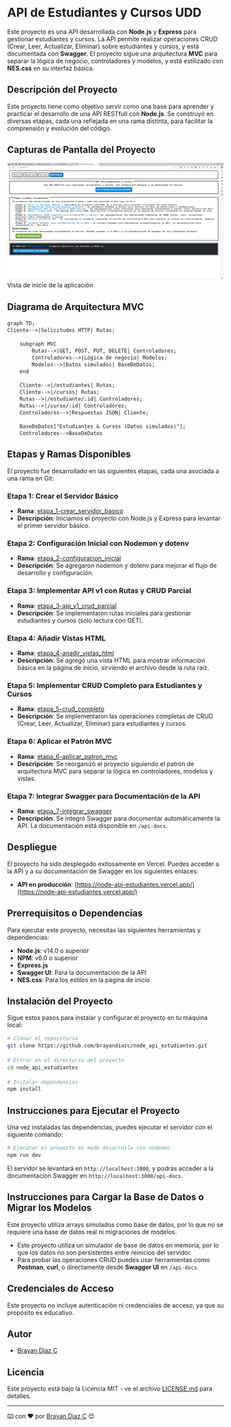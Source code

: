 # API de Estudiantes y Cursos UDD

Este proyecto es una API desarrollada con **Node.js** y **Express** para gestionar estudiantes y cursos. La API permite realizar operaciones CRUD (Crear, Leer, Actualizar, Eliminar) sobre estudiantes y cursos, y está documentada con **Swagger**. El proyecto sigue una arquitectura **MVC** para separar la lógica de negocio, controladores y modelos, y está estilizado con **NES.css** en su interfaz básica.

## Descripción del Proyecto

Este proyecto tiene como objetivo servir como una base para aprender y practicar el desarrollo de una API RESTfull con **Node.js**. Se construyó en diversas etapas, cada una reflejada en una rama distinta, para facilitar la comprensión y evolución del código.

## Capturas de Pantalla del Proyecto

![Home](home.jpg)
Vista de inicio de la aplicación.

## Diagrama de Arquitectura MVC

```mermaid
graph TD;
Cliente-->|Solicitudes HTTP| Rutas;

    subgraph MVC
        Rutas-->|GET, POST, PUT, DELETE| Controladores;
        Controladores-->|Lógica de negocio| Modelos;
        Modelos-->|Datos simulados| BaseDeDatos;
    end

    Cliente-->|/estudiantes| Rutas;
    Cliente-->|/cursos| Rutas;
    Rutas-->|/estudiante/:id| Controladores;
    Rutas-->|/curso/:id| Controladores;
    Controladores-->|Respuestas JSON| Cliente;

    BaseDeDatos["Estudiantes & Cursos (Datos simulados)"];
    Controladores-->BaseDeDatos

```

## Etapas y Ramas Disponibles

El proyecto fue desarrollado en las siguientes etapas, cada una asociada a una rama en Git:

### Etapa 1: Crear el Servidor Básico

- **Rama**: [etapa_1-crear_servidor_basico](https://github.com/brayandiazc/node_api_estudiantes/tree/etapa_1/crear_server)
- **Descripción**: Iniciamos el proyecto con Node.js y Express para levantar el primer servidor básico.

### Etapa 2: Configuración Inicial con Nodemon y dotenv

- **Rama**: [etapa_2-configuracion_inicial](https://github.com/brayandiazc/node_api_estudiantes/tree/etapa_2/nodemon_y_nodenv)
- **Descripción**: Se agregaron nodemon y dotenv para mejorar el flujo de desarrollo y configuración.

### Etapa 3: Implementar API v1 con Rutas y CRUD Parcial

- **Rama**: [etapa_3-api_v1_crud_parcial](https://github.com/brayandiazc/node_api_estudiantes/tree/etapa_3/api_v1)
- **Descripción**: Se implementaron rutas iniciales para gestionar estudiantes y cursos (solo lectura con GET).

### Etapa 4: Añadir Vistas HTML

- **Rama**: [etapa_4-anadir_vistas_html](https://github.com/brayandiazc/node_api_estudiantes/tree/etapa_4/vista_index)
- **Descripción**: Se agregó una vista HTML para mostrar información básica en la página de inicio, sirviendo el archivo desde la ruta raíz.

### Etapa 5: Implementar CRUD Completo para Estudiantes y Cursos

- **Rama**: [etapa_5-crud_completo](https://github.com/brayandiazc/node_api_estudiantes/tree/etapa_5/simulacion_crud)
- **Descripción**: Se implementaron las operaciones completas de CRUD (Crear, Leer, Actualizar, Eliminar) para estudiantes y cursos.

### Etapa 6: Aplicar el Patrón MVC

- **Rama**: [etapa_6-aplicar_patron_mvc](https://github.com/brayandiazc/node_api_estudiantes/tree/etapa_6/modelo_vista_controlador)
- **Descripción**: Se reorganizó el proyecto siguiendo el patrón de arquitectura MVC para separar la lógica en controladores, modelos y vistas.

### Etapa 7: Integrar Swagger para Documentación de la API

- **Rama**: [etapa_7-integrar_swagger](https://github.com/brayandiazc/node_api_estudiantes/tree/etapa_7/swangger)
- **Descripción**: Se integró Swagger para documentar automáticamente la API. La documentación está disponible en `/api-docs`.

## Despliegue

El proyecto ha sido desplegado exitosamente en Vercel. Puedes acceder a la API y a su documentación de Swagger en los siguientes enlaces:

- **API en producción**: [https://node-api-estudiantes.vercel.app/](https://node-api-estudiantes.vercel.app/)

## Prerrequisitos o Dependencias

Para ejecutar este proyecto, necesitas las siguientes herramientas y dependencias:

- **Node.js**: v14.0 o superior
- **NPM**: v6.0 o superior
- **Express.js**
- **Swagger UI**: Para la documentación de la API
- **NES.css**: Para los estilos en la página de inicio

## Instalación del Proyecto

Sigue estos pasos para instalar y configurar el proyecto en tu máquina local:

```bash
# Clonar el repositorio
git clone https://github.com/brayandiazc/node_api_estudiantes.git

# Entrar en el directorio del proyecto
cd node_api_estudiantes

# Instalar dependencias
npm install
```

## Instrucciones para Ejecutar el Proyecto

Una vez instaladas las dependencias, puedes ejecutar el servidor con el siguiente comando:

```bash
# Ejecutar el proyecto en modo desarrollo con nodemon
npm run dev
```

El servidor se levantará en `http://localhost:3000`, y podrás acceder a la documentación Swagger en `http://localhost:3000/api-docs`.

## Instrucciones para Cargar la Base de Datos o Migrar los Modelos

Este proyecto utiliza arrays simulados como base de datos, por lo que no se requiere una base de datos real ni migraciones de modelos.

- Este proyecto utiliza un simulador de base de datos en memoria, por lo que los datos no son persistentes entre reinicios del servidor.
- Para probar las operaciones CRUD puedes usar herramientas como **Postman**, **curl**, o directamente desde **Swagger UI** en `/api-docs`.

## Credenciales de Acceso

Este proyecto no incluye autenticación ni credenciales de acceso, ya que su propósito es educativo.

## Autor

- [Brayan Diaz C](https://github.com/brayandiazc)

## Licencia

Este proyecto está bajo la Licencia MIT - ve el archivo [LICENSE.md](LICENSE) para detalles.

---

⌨️ con ❤️ por [Brayan Diaz C](https://github.com/brayandiazc) 😊
